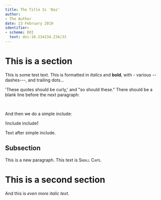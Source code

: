 ```yaml
---
title: The Title Is 'Baz'
author:
- The Author
date: 23 February 2019
identifier:
- scheme: DOI
  text: doi:10.234234.234/33
---
```


# This is a section

This is some test text. This is formatted in *italics* and **bold**, with - various -- dashes---, and trailing dots...

'These quotes should be curly,' and "so should these." There should be a blank line before the next paragraph:

&nbsp;

And then we do a simple include:

!include include1

Text after simple include.

## Subsection

This is a new paragraph. This text is <span style="font-variant:small-caps;">Small Caps</span>.

# This is a second section

And this is *even more italic text*.
